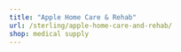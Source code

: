 ```yaml
---
title: "Apple Home Care & Rehab"
url: /sterling/apple-home-care-and-rehab/
shop: medical supply
---
```


